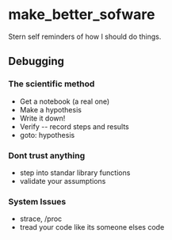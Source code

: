# make_better_sofware

Stern self reminders of how I should do things.

## Debugging

### The scientific method
  - Get a notebook (a real one)
  - Make a hypothesis
  - Write it down!
  - Verify -- record steps and results
  - goto: hypothesis

### Dont trust anything
  - step into standar library functions
  - validate your assumptions

### System Issues
  - strace, /proc
  - tread your code like its someone elses code
